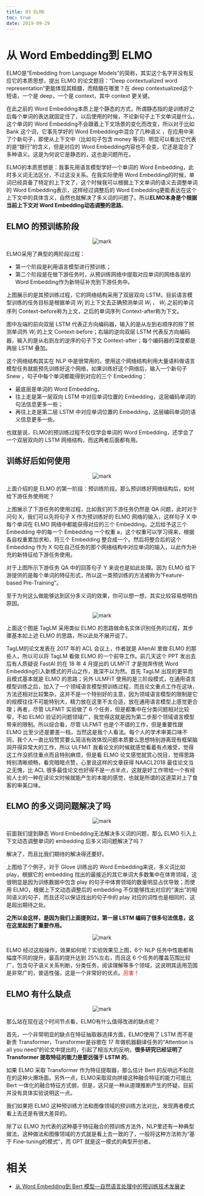 ```yaml
---
title: 03 ELMO
toc: true
date: 2019-09-29
---
```



# 从 Word Embedding到 ELMO

ELMO是“Embedding from Language Models”的简称，其实这个名字并没有反应它的本质思想，提出 ELMO 的论文题目：“Deep contextualized word representation”更能体现其精髓，而精髓在哪里？在 deep contextualized这个短语，一个是 deep，一个是 context，其中 context 更关键。

在此之前的 Word Embedding本质上是个静态的方式，所谓静态指的是训练好之后每个单词的表达就固定住了，以后使用的时候，不论新句子上下文单词是什么，这个单词的 Word Embedding不会跟着上下文场景的变化而改变，所以对于比如 Bank 这个词，它事先学好的 Word Embedding中混合了几种语义 ，在应用中来了个新句子，即使从上下文中（比如句子包含 money 等词）明显可以看出它代表的是“银行”的含义，但是对应的 Word Embedding内容也不会变，它还是混合了多种语义。这是为何说它是静态的，这也是问题所在。

ELMO的本质思想是：我事先用语言模型学好一个单词的 Word Embedding，此时多义词无法区分，不过这没关系。在我实际使用 Word Embedding的时候，单词已经具备了特定的上下文了，这个时候我可以根据上下文单词的语义去调整单词的 Word Embedding表示，这样经过调整后的 Word Embedding更能表达在这个上下文中的具体含义，自然也就解决了多义词的问题了。所以**ELMO本身是个根据当前上下文对 Word Embedding动态调整的思路**。

## ELMO 的预训练阶段

<center>

![mark](http://images.iterate.site/blog/image/20190926/D4UxfouyonHV.png?imageslim)

</center>



ELMO采用了典型的两阶段过程：

- 第一个阶段是利用语言模型进行预训练；
- 第二个阶段是在做下游任务时，从预训练网络中提取对应单词的网络各层的 Word Embedding作为新特征补充到下游任务中。

上图展示的是其预训练过程，它的网络结构采用了双层双向 LSTM，目前语言模型训练的任务目标是根据单词 $W_{i}$ 的上下文去正确预测单词 $W_{i}$ ， $W_{i}$ 之前的单词序列 Context-before称为上文，之后的单词序列 Context-after称为下文。

图中左端的前向双层 LSTM 代表正方向编码器，输入的是从左到右顺序的除了预测单词外 $W_{i}$ 的上文 Context-before；右端的逆向双层 LSTM 代表反方向编码器，输入的是从右到左的逆序的句子下文 Context-after；每个编码器的深度都是两层 LSTM 叠加。

这个网络结构其实在 NLP 中是很常用的。使用这个网络结构利用大量语料做语言模型任务就能预先训练好这个网络，如果训练好这个网络后，输入一个新句子 Snew ，句子中每个单词都能得到对应的三个 Embedding：

- 最底层是单词的 Word Embedding，
- 往上走是第一层双向 LSTM 中对应单词位置的 Embedding，这层编码单词的句法信息更多一些；
- 再往上走是第二层 LSTM 中对应单词位置的 Embedding，这层编码单词的语义信息更多一些。

也就是说，ELMO的预训练过程不仅仅学会单词的 Word Embedding，还学会了一个双层双向的 LSTM 网络结构，而这两者后面都有用。

## 训练好后如何使用

<center>

![mark](http://images.iterate.site/blog/image/20190927/kAyhpsjJCia1.png?imageslim)

</center>


上面介绍的是 ELMO 的第一阶段：预训练阶段。那么预训练好网络结构后，如何给下游任务使用呢？

上图展示了下游任务的使用过程，比如我们的下游任务仍然是 QA 问题，此时对于问句 X，我们可以先将句子 X 作为预训练好的 ELMO 网络的输入，这样句子 X 中每个单词在 ELMO 网络中都能获得对应的三个 Embedding，之后给予这三个 Embedding 中的每一个 Embedding 一个权重 a，这个权重可以学习得来，根据各自权重累加求和，将三个 Embedding 整合成一个。然后将整合后的这个 Embedding 作为 X 句在自己任务的那个网络结构中对应单词的输入，以此作为补充的新特征给下游任务使用。

对于上图所示下游任务 QA 中的回答句子 Y 来说也是如此处理。因为 ELMO 给下游提供的是每个单词的特征形式，所以这一类预训练的方法被称为“Feature-based Pre-Training”。

至于为何这么做能够达到区分多义词的效果，你可以想一想，其实比较容易想明白原因。


<center>

![mark](http://images.iterate.site/blog/image/20190927/Q9Sq17B3EXMp.png?imageslim)

</center>


上面这个图是 TagLM 采用类似 ELMO 的思路做命名实体识别任务的过程，其步骤基本如上述 ELMO 的思路，所以此处不展开说了。

TagLM的论文发表在 2017 年的 ACL 会议上，作者就是 AllenAI 里做 ELMO 的那些人，所以可以将 TagLM 看做 ELMO 的一个前导工作。前几天这个 PPT 发出去后有人质疑说 FastAI 的在 18 年 4 月提出的 ULMFiT 才是抛弃传统 Word Embedding引入新模式的开山之作，我深不以为然。首先 TagLM 出现的更早而且模式基本就是 ELMO 的思路；另外 ULMFiT 使用的是三阶段模式，在通用语言模型训练之后，加入了一个领域语言模型预训练过程，而且论文重点工作在这块，方法还相对比较繁杂，这并不是一个特别好的主意，因为领域语言模型的限制是它的规模往往不可能特别大，精力放在这里不太合适，放在通用语言模型上感觉更合理；再者，尽管 ULFMiT 实验做了 6 个任务，但是都集中在分类问题相对比较窄，不如 ELMO 验证的问题领域广，我觉得这就是因为第二步那个领域语言模型带来的限制。所以综合看，尽管 ULFMiT 也是个不错的工作，但是重要性跟 ELMO 比至少还是要差一档，当然这是我个人看法。每个人的学术审美口味不同，我个人一直比较赞赏要么简洁有效体现问题本质要么思想特别游离现有框架脑洞开得异常大的工作，所以 ULFMiT 我看论文的时候就感觉看着有点难受，觉得这工作没抓住重点而且特别麻烦，但是看 ELMO 论文感觉就赏心悦目，觉得思路特别清晰顺畅，看完暗暗点赞，心里说这样的文章获得 NAACL2018 最佳论文当之无愧，比 ACL 很多最佳论文也好得不是一点半点，这就是好工作带给一个有经验人士的一种在读论文时候就能产生的本能的感觉，也就是所谓的这道菜对上了食客的审美口味。

## ELMO 的多义词问题解决了吗

<center>

![mark](http://images.iterate.site/blog/image/20190927/3Fml13mgNE0L.png?imageslim)

</center>


前面我们提到静态 Word Embedding无法解决多义词的问题，那么 ELMO 引入上下文动态调整单词的 embedding 后多义词问题解决了吗？

解决了，而且比我们期待的解决得还要好。

上图给了个例子，对于 Glove 训练出的 Word Embedding来说，多义词比如 play，根据它的 embedding 找出的最接近的其它单词大多数集中在体育领域，这很明显是因为训练数据中包含 play 的句子中体育领域的数量明显占优导致；而使用 ELMO，根据上下文动态调整后的 embedding 不仅能够找出对应的“演出”的相同语义的句子，而且还可以保证找出的句子中的 play 对应的词性也是相同的，这是超出期待之处。

**之所以会这样，是因为我们上面提到过，第一层 LSTM 编码了很多句法信息，这在这里起到了重要作用。**


<center>

![mark](http://images.iterate.site/blog/image/20190927/vpS3JbDT4fWQ.png?imageslim)

</center>


ELMO 经过这般操作，效果如何呢？实验效果见上图，6个 NLP 任务中性能都有幅度不同的提升，最高的提升达到 25%左右，而且这 6 个任务的覆盖范围比较广，包含句子语义关系判断，分类任务，阅读理解等多个领域，这说明其适用范围是非常广的，普适性强，这是一个非常好的优点。<span style="color:red;">厉害！</span>



## ELMO 有什么缺点

<center>

![mark](http://images.iterate.site/blog/image/20190927/SOYaCHurptxx.png?imageslim)

</center>


那么站在现在这个时间节点看，ELMO有什么值得改进的缺点呢？

首先，一个非常明显的缺点在特征抽取器选择方面，ELMO使用了 LSTM 而不是新贵 Transformer，Transformer是谷歌在 17 年做机器翻译任务的“Attention is all you need”的论文中提出的，引起了相当大的反响，**很多研究已经证明了 Transformer 提取特征的能力是要远强于 LSTM 的**。

如果 ELMO 采取 Transformer 作为特征提取器，那么估计 Bert 的反响远不如现在的这种火爆场面。另外一点，ELMO采取双向拼接这种融合特征的能力可能比 Bert 一体化的融合特征方式弱，但是，这只是一种从道理推断产生的怀疑，目前并没有具体实验说明这一点。

我们如果把 ELMO 这种预训练方法和图像领域的预训练方法对比，发现两者模式看上去还是有很大差异的。

除了以 ELMO 为代表的这种基于特征融合的预训练方法外，NLP里还有一种典型做法，这种做法和图像领域的方式就是看上去一致的了，一般将这种方法称为“基于 Fine-tuning的模式”，而 GPT 就是这一模式的典型开创者。


# 相关

- [从 Word Embedding到 Bert 模型—自然语言处理中的预训练技术发展史](https://zhuanlan.zhihu.com/p/49271699)
